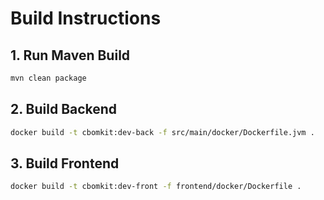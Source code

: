 # Build Instructions

## 1. Run Maven Build

```bash
mvn clean package
```

## 2. Build Backend

```bash
docker build -t cbomkit:dev-back -f src/main/docker/Dockerfile.jvm .
```

## 3. Build Frontend

```bash
docker build -t cbomkit:dev-front -f frontend/docker/Dockerfile .
```

